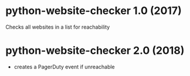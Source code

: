 # python-website-checker 1.0 (2017)
Checks all websites in a list for reachability


# python-website-checker 2.0 (2018)
+ creates a PagerDuty event if unreachable
